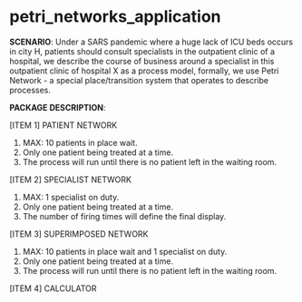 # petri_networks_application

**SCENARIO**: Under a SARS pandemic where a huge lack of ICU beds occurs in city H,
patients should consult specialists in the outpatient clinic of a hospital, we describe the
course of business around a specialist in this outpatient clinic of hospital X as a process
model, formally, we use Petri Network - a special place/transition 
system that operates to describe processes.

**PACKAGE DESCRIPTION**:

[ITEM 1] PATIENT NETWORK
1) MAX: 10 patients in place wait.
2) Only one patient being treated at a time.
3) The process will run until there is no patient left in the waiting room.

[ITEM 2] SPECIALIST NETWORK
1) MAX: 1 specialist on duty.
2) Only one patient being treated at a time.
3) The number of firing times will define the final display.

[ITEM 3] SUPERIMPOSED NETWORK
1) MAX: 10 patients in place wait and 1 specialist on duty.
2) Only one patient being treated at a time.
3) The process will run until there is no patient left in the waiting room.

[ITEM 4] CALCULATOR
